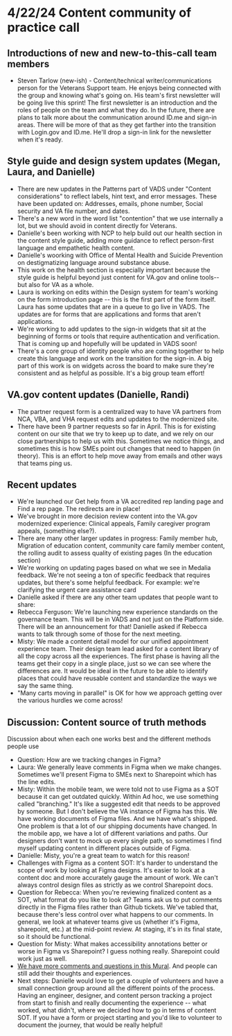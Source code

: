 # 4/22/24 Content community of practice call 

##  Introductions of new  and new-to-this-call team members
- Steven Tarlow (new-ish) - Content/technical writer/communications person for the Veterans Support team. He enjoys being connected with the group and knowing what's going on. His team's first newsletter will be going live this sprint! The first newsletter is an introduction and the roles of people on the team and what they do. In the future, there are plans to talk more about the communication around ID.me and sign-in areas. There will be more of that as they get farther into the transition with Login.gov and ID.me. He'll drop a sign-in link for the newsletter when it's ready. 

## Style guide and design system updates (Megan, Laura, and Danielle)
- There are new updates in the Patterns part of VADS under "Content considerations" to reflect labels, hint text, and error messages. These have been updated on: Addresses, emails, phone number, Social security and VA file number, and dates. 
- There's a new word in the word list "contention" that we use internally a lot, but we should avoid in content directly for Veterans. 
- Danielle's been working with NCP to help build out our health section in the content style guide, adding more guidance to reflect person-first language and empathetic health content. 
- Danielle's woorking with Office of Mental Health and Suicide Prevention on destigmatizing language around substance abuse. 
- This work on the health section is especially important because the style guide is helpful beyond just content for VA.gov and online tools--but also for VA as a whole. 
- Laura is working on edits within the Design system for team's working on the form introduction page -- this is the first part of the form itself. Laura has some updates that are in a queue to go live in VADS. The updates are for forms that are applications and forms that aren't applications.
- We're working to add updates to the sign-in widgets that sit at the beginning of forms or tools that require authentication and verification. That is coming up and hopefully will be updated in VADS soon!
- There's a core group of identity people who are coming together to help create this language and work on the transition for the sign-in. A big part of this work is on widgets across the board to make sure they're consistent and as helpful as possible. It's a big group team effort!

## VA.gov content updates (Danielle, Randi)
- The partner request form is a centralized way to have VA partners from NCA, VBA, and VHA request edits and updates to the modernized site.
- There have been 9 partner requests so far in April. This is for existing content on our site that we try to keep up to date, and we rely on our close partnerships to help us with this. Sometimes we notice things, and sometimes this is how SMEs point out changes that need to happen (in theory). This is an effort to help move away from emails and other ways that teams ping us.

## Recent updates
- We're launched our Get help from a VA accredited rep landing page and Find a rep page. The redirects are in place!
- We've brought in more decision review content into the VA.gov modernized experience: Clinical appeals, Family caregiver program appeals, (something else?).
- There are many other larger updates in progress: Family member hub, Migration of education content, community care family member content, the rolling audit to assess quality of existing pages (In the education section)
- We're working on updating pages based on what we see in Medalia feedback. We're not seeing a ton of specific feedback that requires updates, but there's some helpful feedback. For example: we're clarifying the urgent care assistance card
- Danielle asked if there are any other team updates that people want to share:
-   Rebecca Ferguson: We're launching new experience standards on the governance team. This will be in VADS and not just on the Platform side. There will be an announcement for that! Danielle asked if Rebecca wants to talk through some of those for the next meeting. 
-   Misty: We made a content detail model for our unified appointment experience team. Their design team lead asked for a content library of all the copy across all the experiences. The first phase is having all the teams get their copy in a single place, just so we can see where the differences are. It would be ideal in the future to be able to identify places that could have reusable content and standardize the ways we say the same thing.
- "Many carts moving in parallel" is OK for how we approach getting over the various hurdles we come across! 

## Discussion: Content source of truth methods 
Discussion about when each one works best and the different methods people use
- Question: How are we tracking changes in Figma?
-   Laura: We generally leave comments in Figma when we make changes. Sometimes we'll present Figma to SMEs next to Sharepoint which has the line edits. 
-   Misty: Within the mobile team, we were told not to use Figma as a SOT because it can get outdated quickly. Within Ad hoc, we use something called "branching." It's like a suggested edit that needs to be approved by someone. But I don't believe the VA instance of Figma has this. We have working documents of Figma files. And we have what's shipped. One problem is that a lot of our shipping documents have changed. In the mobile app, we have a lot of different variations and paths. Our designers don't want to mock up every single path, so sometimes I find myself updating content in different places outside of Figma.
-   Danielle: Misty, you're a great team to watch for this reason!
-   Challenges with Figma as a content SOT: It's harder to understand the scope of work by looking at Figma designs. It's easier to look at a content doc and more accurately gauge the amount of work. We can't always control design files as strictly as we control Sharepoint docs.
-   Question for Rebecca: When you're reviewing finalized content as a SOT, what format do you like to look at? Teams ask us to put comments directly in the Figma files rather than Github tickets. We've tabled that, because there's less control over what happens to our comments. In general, we look at whatever teams give us (whether it's Figma, sharepoint, etc.) at the mid-point review. At staging, it's in its final state, so it should be functional.
-   Question for Misty: What makes accessibility annotations better or worse in Figma vs Sharepoint? I guess nothing really. Sharepoint could work just as well.
-   [We have more comments and questions in this Mural](https://app.mural.co/t/departmentofveteransaffairs9999/m/departmentofveteransaffairs9999/1710782150410/e4b4ae51aee0208bccdeaccdeeb83bd5d022190f?sender=ud96213c0f6200ee8fda12457). And people can still add their thoughts and experiences. 
-   Next steps: Danielle would love to get a couple of volunteers and have a small connection group around all the different points of the process. Having an engineer, designer, and content person tracking a project from start to finish and really documenting the experience -- what worked, what didn't, where we decided how to go in terms of content SOT. If you have a form or project starting and you'd like to volunteer to document the journey, that would be really helpful! 
